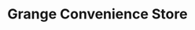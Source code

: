 ---
title: "Grange Convenience Store"
url: /kings-lynn/grange-convenience-store/
shop: convenience
---